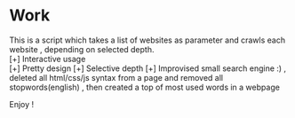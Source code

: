 # Work


This is a script which takes a list of websites as parameter and crawls each website , depending on selected depth.<br/>
[+] Interactive usage<br/>
[+] Pretty design
[+] Selective depth 
[+] Improvised small search engine :) , deleted all html/css/js syntax from a page and removed all stopwords(english) , then created a top of most used words in a webpage


Enjoy !
